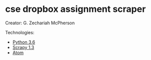 # cse dropbox assignment scraper

Creator: G. Zechariah McPherson

Technologies: 
* <a href="https://docs.python.org/3/" target="Python">Python 3.6</a>
* <a href="https://docs.scrapy.org/en/latest/" target="Scrapy"> Scrapy 1.3</a>
* <a href="https://atom.io/" target="Atom">Atom</a>

